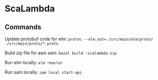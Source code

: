 # ScaLambda

## Commands
Update protobuf code for elm: `protoc --elm_out=./src/main/elm/proto/ ./src/main/proto/*.proto`

Build zip file for aws sam: `bazel build :scalambda-zip`

Run elm locally: `elm reactor`

Run sam locally: `sam local start-api`

